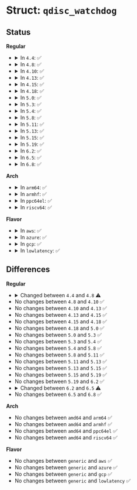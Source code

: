 # Struct: <code>qdisc_watchdog</code>

## Status
<b>Regular</b>
<ul>
<li>
<details>
<summary>In <code>4.4</code>: ✅</summary>

```c
struct qdisc_watchdog {
    struct hrtimer timer;
    struct Qdisc *qdisc;
};
```
</details>
</li>
<li>
<details>
<summary>In <code>4.8</code>: ✅</summary>

```c
struct qdisc_watchdog {
    u64 last_expires;
    struct hrtimer timer;
    struct Qdisc *qdisc;
};
```
</details>
</li>
<li>
<details>
<summary>In <code>4.10</code>: ✅</summary>

```c
struct qdisc_watchdog {
    u64 last_expires;
    struct hrtimer timer;
    struct Qdisc *qdisc;
};
```
</details>
</li>
<li>
<details>
<summary>In <code>4.13</code>: ✅</summary>

```c
struct qdisc_watchdog {
    u64 last_expires;
    struct hrtimer timer;
    struct Qdisc *qdisc;
};
```
</details>
</li>
<li>
<details>
<summary>In <code>4.15</code>: ✅</summary>

```c
struct qdisc_watchdog {
    u64 last_expires;
    struct hrtimer timer;
    struct Qdisc *qdisc;
};
```
</details>
</li>
<li>
<details>
<summary>In <code>4.18</code>: ✅</summary>

```c
struct qdisc_watchdog {
    u64 last_expires;
    struct hrtimer timer;
    struct Qdisc *qdisc;
};
```
</details>
</li>
<li>
<details>
<summary>In <code>5.0</code>: ✅</summary>

```c
struct qdisc_watchdog {
    u64 last_expires;
    struct hrtimer timer;
    struct Qdisc *qdisc;
};
```
</details>
</li>
<li>
<details>
<summary>In <code>5.3</code>: ✅</summary>

```c
struct qdisc_watchdog {
    u64 last_expires;
    struct hrtimer timer;
    struct Qdisc *qdisc;
};
```
</details>
</li>
<li>
<details>
<summary>In <code>5.4</code>: ✅</summary>

```c
struct qdisc_watchdog {
    u64 last_expires;
    struct hrtimer timer;
    struct Qdisc *qdisc;
};
```
</details>
</li>
<li>
<details>
<summary>In <code>5.8</code>: ✅</summary>

```c
struct qdisc_watchdog {
    u64 last_expires;
    struct hrtimer timer;
    struct Qdisc *qdisc;
};
```
</details>
</li>
<li>
<details>
<summary>In <code>5.11</code>: ✅</summary>

```c
struct qdisc_watchdog {
    u64 last_expires;
    struct hrtimer timer;
    struct Qdisc *qdisc;
};
```
</details>
</li>
<li>
<details>
<summary>In <code>5.13</code>: ✅</summary>

```c
struct qdisc_watchdog {
    u64 last_expires;
    struct hrtimer timer;
    struct Qdisc *qdisc;
};
```
</details>
</li>
<li>
<details>
<summary>In <code>5.15</code>: ✅</summary>

```c
struct qdisc_watchdog {
    u64 last_expires;
    struct hrtimer timer;
    struct Qdisc *qdisc;
};
```
</details>
</li>
<li>
<details>
<summary>In <code>5.19</code>: ✅</summary>

```c
struct qdisc_watchdog {
    u64 last_expires;
    struct hrtimer timer;
    struct Qdisc *qdisc;
};
```
</details>
</li>
<li>
<details>
<summary>In <code>6.2</code>: ✅</summary>

```c
struct qdisc_watchdog {
    u64 last_expires;
    struct hrtimer timer;
    struct Qdisc *qdisc;
};
```
</details>
</li>
<li>
<details>
<summary>In <code>6.5</code>: ✅</summary>

```c
struct qdisc_watchdog {
    struct hrtimer timer;
    struct Qdisc *qdisc;
};
```
</details>
</li>
<li>
<details>
<summary>In <code>6.8</code>: ✅</summary>

```c
struct qdisc_watchdog {
    struct hrtimer timer;
    struct Qdisc *qdisc;
};
```
</details>
</li>
</ul>
<b>Arch</b>
<ul>
<li>
<details>
<summary>In <code>arm64</code>: ✅</summary>

```c
struct qdisc_watchdog {
    u64 last_expires;
    struct hrtimer timer;
    struct Qdisc *qdisc;
};
```
</details>
</li>
<li>
<details>
<summary>In <code>armhf</code>: ✅</summary>

```c
struct qdisc_watchdog {
    u64 last_expires;
    struct hrtimer timer;
    struct Qdisc *qdisc;
};
```
</details>
</li>
<li>
<details>
<summary>In <code>ppc64el</code>: ✅</summary>

```c
struct qdisc_watchdog {
    u64 last_expires;
    struct hrtimer timer;
    struct Qdisc *qdisc;
};
```
</details>
</li>
<li>
<details>
<summary>In <code>riscv64</code>: ✅</summary>

```c
struct qdisc_watchdog {
    u64 last_expires;
    struct hrtimer timer;
    struct Qdisc *qdisc;
};
```
</details>
</li>
</ul>
<b>Flavor</b>
<ul>
<li>
<details>
<summary>In <code>aws</code>: ✅</summary>

```c
struct qdisc_watchdog {
    u64 last_expires;
    struct hrtimer timer;
    struct Qdisc *qdisc;
};
```
</details>
</li>
<li>
<details>
<summary>In <code>azure</code>: ✅</summary>

```c
struct qdisc_watchdog {
    u64 last_expires;
    struct hrtimer timer;
    struct Qdisc *qdisc;
};
```
</details>
</li>
<li>
<details>
<summary>In <code>gcp</code>: ✅</summary>

```c
struct qdisc_watchdog {
    u64 last_expires;
    struct hrtimer timer;
    struct Qdisc *qdisc;
};
```
</details>
</li>
<li>
<details>
<summary>In <code>lowlatency</code>: ✅</summary>

```c
struct qdisc_watchdog {
    u64 last_expires;
    struct hrtimer timer;
    struct Qdisc *qdisc;
};
```
</details>
</li>
</ul>

## Differences
<b>Regular</b>
<ul>
<li>
<details>
<summary>Changed between <code>4.4</code> and <code>4.8</code> ⚠️</summary>
<ul>
<li>
<b>Field added. </b>
<code>u64 last_expires</code>
</li>
</ul>
</details>
</li>
<li>
No changes between <code>4.8</code> and <code>4.10</code> ✅
</li>
<li>
No changes between <code>4.10</code> and <code>4.13</code> ✅
</li>
<li>
No changes between <code>4.13</code> and <code>4.15</code> ✅
</li>
<li>
No changes between <code>4.15</code> and <code>4.18</code> ✅
</li>
<li>
No changes between <code>4.18</code> and <code>5.0</code> ✅
</li>
<li>
No changes between <code>5.0</code> and <code>5.3</code> ✅
</li>
<li>
No changes between <code>5.3</code> and <code>5.4</code> ✅
</li>
<li>
No changes between <code>5.4</code> and <code>5.8</code> ✅
</li>
<li>
No changes between <code>5.8</code> and <code>5.11</code> ✅
</li>
<li>
No changes between <code>5.11</code> and <code>5.13</code> ✅
</li>
<li>
No changes between <code>5.13</code> and <code>5.15</code> ✅
</li>
<li>
No changes between <code>5.15</code> and <code>5.19</code> ✅
</li>
<li>
No changes between <code>5.19</code> and <code>6.2</code> ✅
</li>
<li>
<details>
<summary>Changed between <code>6.2</code> and <code>6.5</code> ⚠️</summary>
<ul>
<li>
<b>Field removed. </b>
<code>u64 last_expires</code>
</li>
</ul>
</details>
</li>
<li>
No changes between <code>6.5</code> and <code>6.8</code> ✅
</li>
</ul>
<b>Arch</b>
<ul>
<li>
No changes between <code>amd64</code> and <code>arm64</code> ✅
</li>
<li>
No changes between <code>amd64</code> and <code>armhf</code> ✅
</li>
<li>
No changes between <code>amd64</code> and <code>ppc64el</code> ✅
</li>
<li>
No changes between <code>amd64</code> and <code>riscv64</code> ✅
</li>
</ul>
<b>Flavor</b>
<ul>
<li>
No changes between <code>generic</code> and <code>aws</code> ✅
</li>
<li>
No changes between <code>generic</code> and <code>azure</code> ✅
</li>
<li>
No changes between <code>generic</code> and <code>gcp</code> ✅
</li>
<li>
No changes between <code>generic</code> and <code>lowlatency</code> ✅
</li>
</ul>
